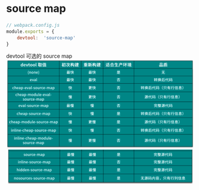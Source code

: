 # source map

```js
// webpack.config.js
module.exports = {
    devtool:  'source-map'
}
```

devtool 可选的 source map
![Alt text](/webpack-learning/08-source-map/asserts/image.png)
![Alt text](/webpack-learning/08-source-map/asserts/image1.png)